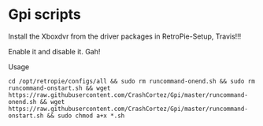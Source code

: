 # Gpi scripts

Install the Xboxdvr from the driver packages in RetroPie-Setup, Travis!!!

Enable it and disable it. Gah!

Usage 

```shell
cd /opt/retropie/configs/all && sudo rm runcommand-onend.sh && sudo rm runcommand-onstart.sh && wget https://raw.githubusercontent.com/CrashCortez/Gpi/master/runcommand-onend.sh && wget https://raw.githubusercontent.com/CrashCortez/Gpi/master/runcommand-onstart.sh && sudo chmod a+x *.sh 
```
